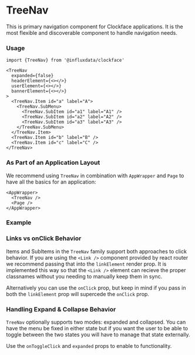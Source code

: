 # TreeNav

This is primary navigation component for Clockface applications. It is the most flexible and discoverable component to handle navigation needs.

### Usage
```tsx
import {TreeNav} from '@influxdata/clockface'
```
```tsx
<TreeNav
  expanded={false}
  headerElement={<></>}
  userElement={<></>}
  bannerElement={<></>}
>
  <TreeNav.Item id="a" label="A">
    <TreeNav.SubMenu>
      <TreeNav.SubItem id="a1" label="A1" />
      <TreeNav.SubItem id="a2" label="A2" />
      <TreeNav.SubItem id="a3" label="A3" />
    </TreeNav.SubMenu>
  </TreeNav.Item>
  <TreeNav.Item id="b" label="B" />
  <TreeNav.Item id="c" label="C" />
</TreeNav>
```

### As Part of an Application Layout

We recommend using `TreeNav` in combination with `AppWrapper` and `Page` to have all the basics for an application:
```tsx
<AppWrapper>
  <TreeNav />
  <Page />
</AppWrapper>
```

### Example
<!-- STORY -->

### Links vs onClick Behavior

Items and SubItems in the `TreeNav` family support both approaches to click behavior. If you are using the `<Link />` component provided by react router we recommend passing that into the `linkElement` render prop. It is implemented this way so that the `<Link />` element can recieve the proper classnames without you needing to manually keep them in sync.

Alternatively you can use the `onClick` prop, but keep in mind if you pass in both the `linkElement` prop will supercede the `onClick` prop.

### Handling Expand & Collapse Behavior

`TreeNav` optionally supports two modes: expanded and collapsed. You can have the menu be fixed in either state but if you want the user to be able to toggle between the two states you will have to manage that state externally.

Use the `onToggleClick` and `expanded` props to enable to functionality.

<!-- STORY HIDE START -->

<!-- STORY HIDE END -->

<!-- PROPS -->

